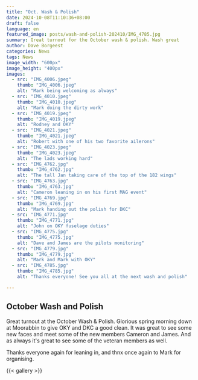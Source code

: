 ```yaml
---
title: "Oct. Wash & Polish"
date: 2024-10-08T11:10:36+08:00
draft: false
language: en
featured_image: posts/wash-and-polish-202410/IMG_4785.jpg
summary: Great turnout for the October wash & polish. Wash great 
author: Dave Borgeest
categories: News
tags: News
image_width: "600px"
image_height: "400px"
images:
  - src: "IMG_4006.jpeg"
    thumb: "IMG_4006.jpeg"
    alt: "Mark being welcoming as always"
  - src: "IMG_4010.jpeg"
    thumb: "IMG_4010.jpeg"
    alt: "Mark doing the dirty work"
  - src: "IMG_4019.jpeg"
    thumb: "IMG_4019.jpeg"
    alt: "Rodney and OKY"
  - src: "IMG_4021.jpeg"
    thumb: "IMG_4021.jpeg"
    alt: "Robert with one of his two favorite ailerons"
  - src: "IMG_4023.jpeg"
    thumb: "IMG_4023.jpeg"
    alt: "The lads working hard"
  - src: "IMG_4762.jpg"
    thumb: "IMG_4762.jpg"
    alt: "The tall Jan taking care of the top of the 182 wings"
  - src: "IMG_4763.jpg"
    thumb: "IMG_4763.jpg"
    alt: "Cameron leaning in on his first MAG event"
  - src: "IMG_4769.jpg"
    thumb: "IMG_4769.jpg"
    alt: "Mark handing out the polish for DKC"
  - src: "IMG_4771.jpg"
    thumb: "IMG_4771.jpg"
    alt: "John on OKY fuselage duties"
  - src: "IMG_4775.jpg"
    thumb: "IMG_4775.jpg"
    alt: "Dave and James are the pilots monitoring"
  - src: "IMG_4779.jpg"
    thumb: "IMG_4779.jpg"
    alt: "Mark and Mark with OKY"
  - src: "IMG_4785.jpg"
    thumb: "IMG_4785.jpg"
    alt: "Thanks everyone! See you all at the next wash and polish"

---
```


## October Wash and Polish

Great turnout at the October Wash & Polish. Glorious spring morning down at Moorabbin to give OKY and DKC a good clean. It was great to see some new faces and meet some of the new members Cameron and James. And as always it's great to see some of the veteran members as well. 

Thanks everyone again for leaning in, and thnx once again to Mark for organising.

{{< gallery >}}